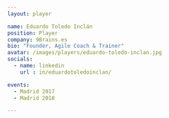 ```yaml
---
layout: player

name: Eduardo Toledo Inclán
position: Player
company: 9Brains.es
bio: "Founder, Agile Coach & Trainer"
avatar: /images/players/eduardo-toledo-inclan.jpg
socials:
  - name: linkedin
    url : in/eduardotoledoinclan/

events:
  - Madrid 2017
  - Madrid 2018

---
```

